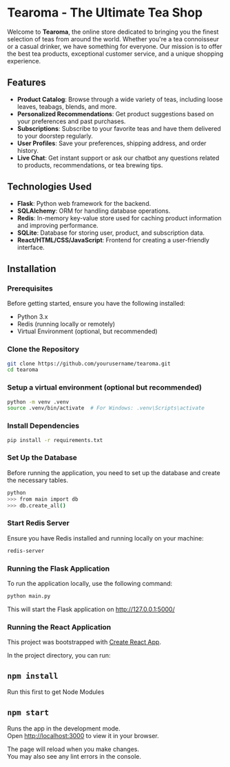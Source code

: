 # Tearoma - The Ultimate Tea Shop

Welcome to **Tearoma**, the online store dedicated to bringing you the finest selection of teas from around the world. Whether you're a tea connoisseur or a casual drinker, we have something for everyone. Our mission is to offer the best tea products, exceptional customer service, and a unique shopping experience.

## Features

- **Product Catalog**: Browse through a wide variety of teas, including loose leaves, teabags, blends, and more.
- **Personalized Recommendations**: Get product suggestions based on your preferences and past purchases.
- **Subscriptions**: Subscribe to your favorite teas and have them delivered to your doorstep regularly.
- **User Profiles**: Save your preferences, shipping address, and order history.
- **Live Chat**: Get instant support or ask our chatbot any questions related to products, recommendations, or tea brewing tips.

## Technologies Used

- **Flask**: Python web framework for the backend.
- **SQLAlchemy**: ORM for handling database operations.
- **Redis**: In-memory key-value store used for caching product information and improving performance.
- **SQLite**: Database for storing user, product, and subscription data.
- **React/HTML/CSS/JavaScript**: Frontend for creating a user-friendly interface.

## Installation

### Prerequisites

Before getting started, ensure you have the following installed:

- Python 3.x
- Redis (running locally or remotely)
- Virtual Environment (optional, but recommended)

### Clone the Repository

```bash
git clone https://github.com/yourusername/tearoma.git
cd tearoma
```

### Setup a virtual environment (optional but recommended)
```bash
python -m venv .venv
source .venv/bin/activate  # For Windows: .venv\Scripts\activate
```

### Install Dependencies
```bash
pip install -r requirements.txt
```

### Set Up the Database
Before running the application, you need to set up the database and create the necessary tables.
```bash
python
>>> from main import db
>>> db.create_all()
```

### Start Redis Server
Ensure you have Redis installed and running locally on your machine:
```bash
redis-server
```

### Running the Flask Application
To run the application locally, use the following command:
```bash
python main.py
```

This will start the Flask application on http://127.0.0.1:5000/

### Running the React Application

This project was bootstrapped with [Create React App](https://github.com/facebook/create-react-app).

In the project directory, you can run:
## `npm install`

Run this first to get Node Modules

## `npm start`

Runs the app in the development mode.\
Open [http://localhost:3000](http://localhost:3000) to view it in your browser.

The page will reload when you make changes.\
You may also see any lint errors in the console.

